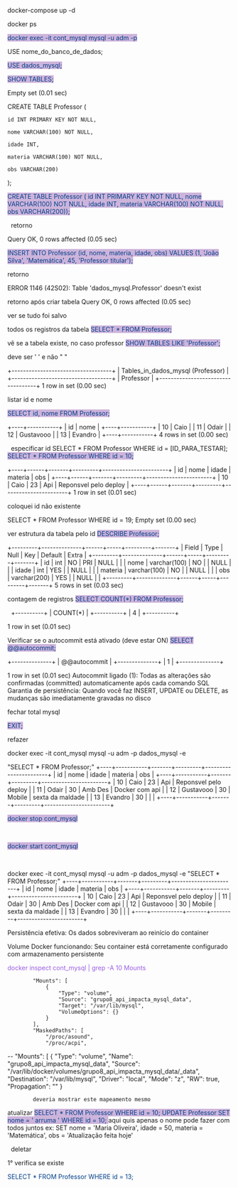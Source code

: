 docker-compose up -d

docker ps

<span style ="color: #003f88; background-color: #cdb4db;">docker exec -it cont_mysql mysql -u adm -p</span>

USE nome_do_banco_de_dados;

<span style ="color: #003f88; background-color: #cdb4db;">USE dados_mysql;</span>

<span style ="color: #003f88; background-color: #cdb4db;">SHOW TABLES;</span>

Empty set (0.01 sec)

CREATE TABLE Professor (

    id INT PRIMARY KEY NOT NULL,

    nome VARCHAR(100) NOT NULL,

    idade INT,

    materia VARCHAR(100) NOT NULL,

    obs VARCHAR(200)
);

<span style = "color: #003f88; background-color: #cdb4db">
CREATE TABLE Professor (    id INT PRIMARY KEY NOT NULL,    nome VARCHAR(100) NOT NULL,    idade INT,    materia VARCHAR(100) NOT NULL,    obs VARCHAR(200));</span>

&nbsp;
retorno

Query OK, 0 rows affected (0.05 sec)

<span style=" color:#003f88; background-color: #cdb4db;">
INSERT INTO Professor (id, nome, materia, idade, obs) 
VALUES (1, 'João Silva', 'Matemática', 45, 'Professor titular');</span>
&nbsp;

retorno

ERROR 1146 (42S02): Table 'dados_mysql.Professor' doesn't exist

retorno após criar tabela
Query OK, 0 rows affected (0.05 sec)

ver se tudo foi salvo

todos os registros da tabela
<span style=" color:#003f88; background-color: #cdb4db;">
SELECT * FROM Professor;</span>

vê se a tabela existe,  no caso professor
<span style=" color:#003f88; background-color: #cdb4db;">
SHOW TABLES LIKE 'Professor';</span>

deve ser ' ' e não " "

+-----------------------------------+
| Tables_in_dados_mysql (Professor) |
+-----------------------------------+
| Professor                         |
+-----------------------------------+
1 row in set (0.00 sec)

listar id e nome

<span style=" color:#003f88; background-color: #cdb4db;">
SELECT id, nome FROM Professor;</span>

+----+-----------+
| id | nome      |
+----+-----------+
| 10 | Caio      |
| 11 | Odair     |
| 12 | Gustavooo |
| 13 | Evandro   |
+----+-----------+
4 rows in set (0.00 sec)

&nbsp;
especificar id
SELECT * FROM Professor WHERE id = [ID_PARA_TESTAR];
<span style=" color:#003f88; background-color: #cdb4db;">
SELECT * FROM Professor WHERE id = 10;</span>

+----+------+-------+---------+-----------------------+
| id | nome | idade | materia | obs                   |
+----+------+-------+---------+-----------------------+
| 10 | Caio |    23 | Api     | Reponsvel pelo deploy |
+----+------+-------+---------+-----------------------+
1 row in set (0.01 sec)

coloquei id não existente

SELECT * FROM Professor WHERE id = 19;
Empty set (0.00 sec)

ver estrutura da tabela pelo id
<span style=" color:#003f88; background-color: #cdb4db;">
DESCRIBE Professor;</span>

+---------+--------------+------+-----+---------+-------+
| Field   | Type         | Null | Key | Default | Extra |
+---------+--------------+------+-----+---------+-------+
| id      | int          | NO   | PRI | NULL    |       |
| nome    | varchar(100) | NO   |     | NULL    |       |
| idade   | int          | YES  |     | NULL    |       |
| materia | varchar(100) | NO   |     | NULL    |       |
| obs     | varchar(200) | YES  |     | NULL    |       |
+---------+--------------+------+-----+---------+-------+
5 rows in set (0.03 sec)


contagem de registros
<span style=" color:#003f88; background-color: #cdb4db;">
SELECT COUNT(*) FROM Professor;</span>

&nbsp;
+----------+
| COUNT(*) |
+----------+
|        4 |
+----------+

1 row in set (0.01 sec)


Verificar se o autocommit está ativado (deve estar ON)
<span style=" color:#003f88; background-color: #cdb4db;">
SELECT @@autocommit;</span>
&nbsp;

+--------------+
| @@autocommit |
+--------------+
|            1 |
+--------------+

1 row in set (0.01 sec)
Autocommit ligado (1): Todas as alterações são confirmadas (committed) automaticamente após cada comando SQL
Garantia de persistência: Quando você faz INSERT, UPDATE ou DELETE, as mudanças são imediatamente gravadas no disco

fechar total mysql

<span style=" color:#003f88; background-color: #cdb4db;">
EXIT;</span>
&nbsp;

refazer

docker exec -it cont_mysql mysql -u adm -p dados_mysql -e 

"SELECT * FROM Professor;"
+----+-----------+-------+---------+-----------------------+
| id | nome      | idade | materia | obs                   |
+----+-----------+-------+---------+-----------------------+
| 10 | Caio      |    23 | Api     | Reponsvel pelo deploy |
| 11 | Odair     |    30 | Amb Des | Docker com api        |
| 12 | Gustavooo |    30 | Mobile  | sexta da maldade      |
| 13 | Evandro   |    30 |         |                       |
+----+-----------+-------+---------+-----------------------+

<span style=" color:#003f88; background-color: #cdb4db;">
docker stop cont_mysql</span>

&nbsp;

<span style=" color:#003f88; background-color: #cdb4db;">
docker start cont_mysql</span>

&nbsp;


docker exec -it cont_mysql mysql -u adm -p dados_mysql -e 
"SELECT * FROM Professor;"
+----+-----------+-------+---------+-----------------------+
| id | nome      | idade | materia | obs                   |
+----+-----------+-------+---------+-----------------------+
| 10 | Caio      |    23 | Api     | Reponsvel pelo deploy |
| 11 | Odair     |    30 | Amb Des | Docker com api        |
| 12 | Gustavooo |    30 | Mobile  | sexta da maldade      |
| 13 | Evandro   |    30 |         |                       |
+----+-----------+-------+---------+-----------------------+

Persistência efetiva: Os dados sobreviveram ao reinício do container

Volume Docker funcionando: Seu container está corretamente configurado com armazenamento persistente

<span style = "color: #9b5de5">docker inspect cont_mysql | grep -A 10 Mounts</span>

            "Mounts": [
                {
                    "Type": "volume",
                    "Source": "grupo8_api_impacta_mysql_data",
                    "Target": "/var/lib/mysql",
                    "VolumeOptions": {}
                }
            ],
            "MaskedPaths": [
                "/proc/asound",
                "/proc/acpi",
--
        "Mounts": [
            {
                "Type": "volume",
                "Name": "grupo8_api_impacta_mysql_data",
                "Source": "/var/lib/docker/volumes/grupo8_api_impacta_mysql_data/_data",
                "Destination": "/var/lib/mysql",
                "Driver": "local",
                "Mode": "z",
                "RW": true,
                "Propagation": ""
            }

            deveria mostrar este mapeamento mesmo

atualizar
<span style="color:#003f88; background-color: #cdb4db;">
SELECT * FROM Professor WHERE id = 10;
UPDATE Professor 
SET nome = ' arruma '
WHERE id = 10;
</span>
aqui quis apenas o nome
pode fazer com todos juntos
ex:
SET 
    nome = 'Maria Oliveira',
    idade = 50,
    materia = 'Matemática',
    obs = 'Atualização feita hoje'

&nbsp;
deletar

1° verifica se existe

<span style="color:#003f88;">
SELECT * FROM Professor WHERE id = 13;
</span>

